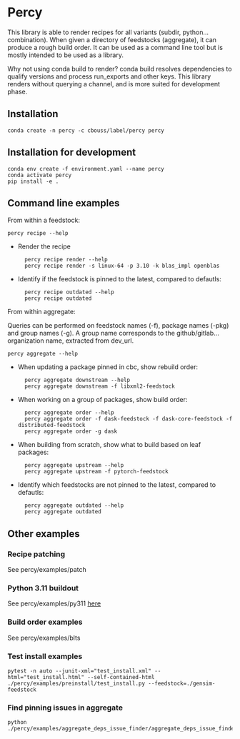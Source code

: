 # Percy

  This library is able to render recipes for all variants (subdir, python... combination).
  When given a directory of feedstocks (aggregate), it can produce a rough build order.
  It can be used as a command line tool but is mostly intended to be used as a library.

  Why not using conda build to render?
  conda build resolves dependencies to qualify versions and process run_exports and other keys.
  This library renders without querying a channel, and is more suited for development phase.


  ## Installation

    conda create -n percy -c cbouss/label/percy percy

  ## Installation for development

    conda env create -f environment.yaml --name percy
    conda activate percy
    pip install -e .

  ## Command line examples

  From within a feedstock:

    percy recipe --help

  - Render the recipe

          percy recipe render --help
          percy recipe render -s linux-64 -p 3.10 -k blas_impl openblas

  - Identify if the feedstock is pinned to the latest, compared to defautls:

          percy recipe outdated --help
          percy recipe outdated

  From within aggregate:

  Queries can be performed on feedstock names (-f), package names (-pkg) and group names (-g).
  A group name corresponds to the github/gitlab... organization name, extracted from dev_url.

    percy aggregate --help

  - When updating a package pinned in cbc, show rebuild order:

          percy aggregate downstream --help
          percy aggregate downstream -f libxml2-feedstock

  - When working on a group of packages, show build order:

          percy aggregate order --help
          percy aggregate order -f dask-feedstock -f dask-core-feedstock -f distributed-feedstock
          percy aggregate order -g dask

  - When building from scratch, show what to build based on leaf packages:

          percy aggregate upstream --help
          percy aggregate upstream -f pytorch-feedstock

  - Identify which feedstocks are not pinned to the latest, compared to defautls:

          percy aggregate outdated --help
          percy aggregate outdated

  ## Other examples

  ### Recipe patching

  See percy/examples/patch

  ### Python 3.11 buildout

  See percy/examples/py311 [here](percy/examples/py311/README.md)

  ### Build order examples

  See percy/examples/blts

  ### Test install examples

    pytest -n auto --junit-xml="test_install.xml" --html="test_install.html" --self-contained-html ./percy/examples/preinstall/test_install.py --feedstock=./gensim-feedstock


  ### Find pinning issues in aggregate

    python ./percy/examples/aggregate_deps_issue_finder/aggregate_deps_issue_finder.py
